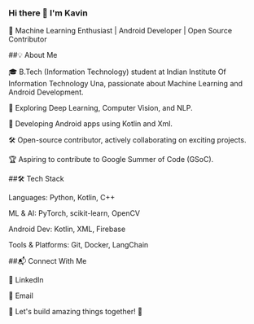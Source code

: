 ### Hi there 👋 I'm Kavin 
🚀 Machine Learning Enthusiast | Android Developer | Open Source Contributor

##💡 About Me

🎓 B.Tech (Information Technology) student at Indian Institute Of Information Technology Una, passionate about Machine Learning and Android Development.

🤖 Exploring Deep Learning, Computer Vision, and NLP.

📱 Developing Android apps using Kotlin and Xml.

🛠️ Open-source contributor, actively collaborating on exciting projects.

🏆 Aspiring to contribute to Google Summer of Code (GSoC).

##🛠️ Tech Stack

Languages: Python, Kotlin, C++

ML & AI: PyTorch, scikit-learn, OpenCV

Android Dev: Kotlin, XML, Firebase

Tools & Platforms: Git, Docker, LangChain

##📬 Connect With Me

💼 LinkedIn

📧 Email

💙 Let's build amazing things together! 🚀
